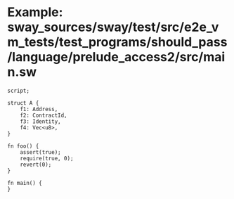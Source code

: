 # Example: sway_sources/sway/test/src/e2e_vm_tests/test_programs/should_pass/language/prelude_access2/src/main.sw

```sway
script;

struct A {
    f1: Address,
    f2: ContractId,
    f3: Identity,
    f4: Vec<u8>,
}

fn foo() {
    assert(true);
    require(true, 0);
    revert(0);
}

fn main() {
}

```
